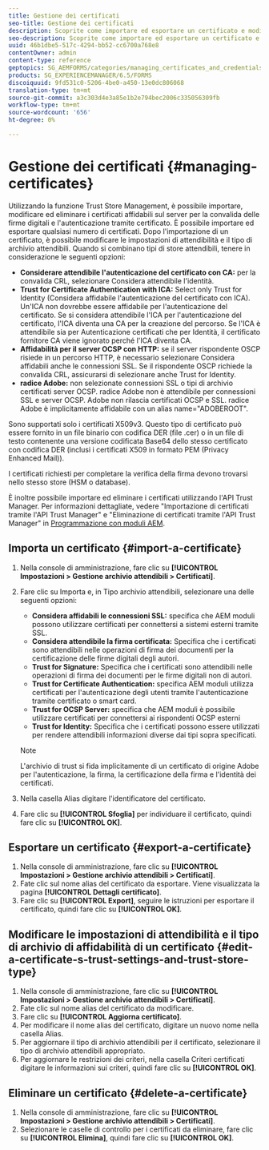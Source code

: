 ```yaml
---
title: Gestione dei certificati
seo-title: Gestione dei certificati
description: Scoprite come importare ed esportare un certificato e modificarne le impostazioni di affidabilità.
seo-description: Scoprite come importare ed esportare un certificato e modificarne le impostazioni di affidabilità.
uuid: 46b1dbe5-517c-4294-bb52-cc6700a768e8
contentOwner: admin
content-type: reference
geptopics: SG_AEMFORMS/categories/managing_certificates_and_credentials
products: SG_EXPERIENCEMANAGER/6.5/FORMS
discoiquuid: 9fd531c0-5206-4be0-a450-13e0dc806068
translation-type: tm+mt
source-git-commit: a3c303d4e3a85e1b2e794bec2006c335056309fb
workflow-type: tm+mt
source-wordcount: '656'
ht-degree: 0%

---
```



# Gestione dei certificati {#managing-certificates}

Utilizzando la funzione Trust Store Management, è possibile importare, modificare ed eliminare i certificati affidabili sul server per la convalida delle firme digitali e l&#39;autenticazione tramite certificato. È possibile importare ed esportare qualsiasi numero di certificati. Dopo l&#39;importazione di un certificato, è possibile modificare le impostazioni di attendibilità e il tipo di archivio attendibili. Quando si combinano tipi di store attendibili, tenere in considerazione le seguenti opzioni:

* **Considerare attendibile l&#39;autenticazione del certificato con CA:** per la convalida CRL, selezionare Considera attendibile l&#39;identità.
* **Trust for Certificate Authentication with ICA:** Select only Trust for Identity (Considera affidabile l&#39;autenticazione del certificato con ICA). Un&#39;ICA non dovrebbe essere affidabile per l&#39;autenticazione del certificato. Se si considera attendibile l&#39;ICA per l&#39;autenticazione del certificato, l&#39;ICA diventa una CA per la creazione del percorso. Se l&#39;ICA è attendibile sia per Autenticazione certificati che per Identità, il certificato fornitore CA viene ignorato perché l&#39;ICA diventa CA.
* **Affidabilità per il server OCSP con HTTP:** se il server rispondente OSCP risiede in un percorso HTTP, è necessario selezionare Considera affidabili anche le connessioni SSL. Se il rispondente OSCP richiede la convalida CRL, assicurarsi di selezionare anche Trust for Identity.
* **radice Adobe:** non selezionate connessioni SSL o tipi di archivio certificati server OCSP.  radice Adobe non è attendibile per connessioni SSL e server OCSP.  Adobe non rilascia certificati OCSP e SSL.  radice Adobe è implicitamente affidabile con un alias name=&quot;ADOBEROOT&quot;.

Sono supportati solo i certificati X509v3. Questo tipo di certificato può essere fornito in un file binario con codifica DER (file .cer) o in un file di testo contenente una versione codificata Base64 dello stesso certificato con codifica DER (inclusi i certificati X509 in formato PEM (Privacy Enhanced Mail)).

I certificati richiesti per completare la verifica della firma devono trovarsi nello stesso store (HSM o database).

È inoltre possibile importare ed eliminare i certificati utilizzando l&#39;API Trust Manager. Per informazioni dettagliate, vedere &quot;Importazione di certificati tramite l&#39;API Trust Manager&quot; e &quot;Eliminazione di certificati tramite l&#39;API Trust Manager&quot; in [Programmazione con moduli AEM](https://www.adobe.com/go/learn_aemforms_programming_63).

## Importa un certificato {#import-a-certificate}

1. Nella console di amministrazione, fare clic su **[!UICONTROL Impostazioni > Gestione archivio attendibili > Certificati]**.
1. Fare clic su Importa e, in Tipo archivio attendibili, selezionare una delle seguenti opzioni:

   * **Considera affidabili le connessioni SSL:** specifica che AEM moduli possono utilizzare certificati per connettersi a sistemi esterni tramite SSL.
   * **Considera attendibile la firma certificata:** Specifica che i certificati sono attendibili nelle operazioni di firma dei documenti per la certificazione delle firme digitali degli autori.
   * **Trust for Signature:** Specifica che i certificati sono attendibili nelle operazioni di firma dei documenti per le firme digitali non di autori.
   * **Trust for Certificate Authentication:** specifica AEM moduli utilizza certificati per l&#39;autenticazione degli utenti tramite l&#39;autenticazione tramite certificato o smart card.
   * **Trust for OCSP Server:** specifica che AEM moduli è possibile utilizzare certificati per connettersi ai rispondenti OCSP esterni
   * **Trust for Identity:** Specifica che i certificati possono essere utilizzati per rendere attendibili informazioni diverse dai tipi sopra specificati.

   >[!NOTE]
   >
   >L&#39;archivio di trust si fida implicitamente di un certificato di origine  Adobe per l&#39;autenticazione, la firma, la certificazione della firma e l&#39;identità dei certificati.

1. Nella casella Alias digitare l&#39;identificatore del certificato.
1. Fare clic su **[!UICONTROL Sfoglia]** per individuare il certificato, quindi fare clic su **[!UICONTROL OK]**.

## Esportare un certificato {#export-a-certificate}

1. Nella console di amministrazione, fare clic su **[!UICONTROL Impostazioni > Gestione archivio attendibili > Certificati]**.
1. Fate clic sul nome alias del certificato da esportare. Viene visualizzata la pagina **[!UICONTROL Dettagli certificato]**.
1. Fare clic su **[!UICONTROL Export]**, seguire le istruzioni per esportare il certificato, quindi fare clic su **[!UICONTROL OK]**.

## Modificare le impostazioni di attendibilità e il tipo di archivio di affidabilità di un certificato {#edit-a-certificate-s-trust-settings-and-trust-store-type}

1. Nella console di amministrazione, fare clic su **[!UICONTROL Impostazioni > Gestione archivio attendibili > Certificati]**.
1. Fate clic sul nome alias del certificato da modificare.
1. Fare clic su **[!UICONTROL Aggiorna certificato]**.
1. Per modificare il nome alias del certificato, digitare un nuovo nome nella casella Alias.
1. Per aggiornare il tipo di archivio attendibili per il certificato, selezionare il tipo di archivio attendibili appropriato.
1. Per aggiornare le restrizioni dei criteri, nella casella Criteri certificati digitare le informazioni sui criteri, quindi fare clic su **[!UICONTROL OK]**.

## Eliminare un certificato {#delete-a-certificate}

1. Nella console di amministrazione, fare clic su **[!UICONTROL Impostazioni > Gestione archivio attendibili > Certificati]**.
1. Selezionare le caselle di controllo per i certificati da eliminare, fare clic su **[!UICONTROL Elimina]**, quindi fare clic su **[!UICONTROL OK]**.

